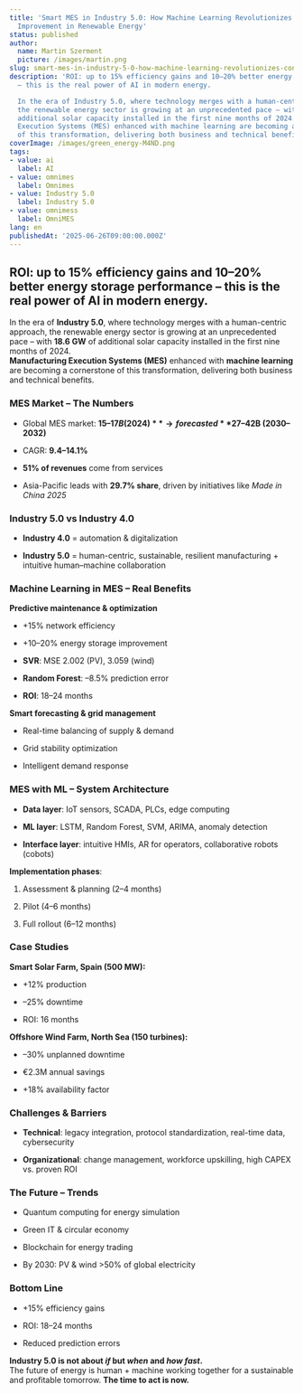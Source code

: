 ```yaml
---
title: 'Smart MES in Industry 5.0: How Machine Learning Revolutionizes Continuous
  Improvement in Renewable Energy'
status: published
author:
  name: Martin Szerment
  picture: /images/martin.png
slug: smart-mes-in-industry-5-0-how-machine-learning-revolutionizes-continuous-improvement-in-renewable-energy
description: 'ROI: up to 15% efficiency gains and 10–20% better energy storage performance
  – this is the real power of AI in modern energy.

  In the era of Industry 5.0, where technology merges with a human-centric approach,
  the renewable energy sector is growing at an unprecedented pace – with 18.6 GW of
  additional solar capacity installed in the first nine months of 2024. Manufacturing
  Execution Systems (MES) enhanced with machine learning are becoming a cornerstone
  of this transformation, delivering both business and technical benefits.'
coverImage: /images/green_energy-M4ND.png
tags:
- value: ai
  label: AI
- value: omnimes
  label: Omnimes
- value: Industry 5.0
  label: Industry 5.0
- value: omnimess
  label: OmniMES
lang: en
publishedAt: '2025-06-26T09:00:00.000Z'
---
```

## **ROI: up to 15% efficiency gains and 10–20% better energy storage performance – this is the real power of AI in modern energy.**

In the era of **Industry 5.0**, where technology merges with a human-centric approach, the renewable energy sector is growing at an unprecedented pace – with **18.6 GW** of additional solar capacity installed in the first nine months of 2024.\
**Manufacturing Execution Systems (MES)** enhanced with **machine learning** are becoming a cornerstone of this transformation, delivering both business and technical benefits.

### MES Market – The Numbers

- Global MES market: **$15–17B (2024)** → forecasted **$27–42B (2030–2032)**

- CAGR: **9.4–14.1%**

- **51% of revenues** come from services

- Asia-Pacific leads with **29.7% share**, driven by initiatives like *Made in China 2025*

### Industry 5.0 vs Industry 4.0

- **Industry 4.0** = automation & digitalization

- **Industry 5.0** = human-centric, sustainable, resilient manufacturing + intuitive human–machine collaboration

### Machine Learning in MES – Real Benefits

**Predictive maintenance & optimization**

- +15% network efficiency

- +10–20% energy storage improvement

- **SVR**: MSE 2.002 (PV), 3.059 (wind)

- **Random Forest**: –8.5% prediction error

- **ROI**: 18–24 months

**Smart forecasting & grid management**

- Real-time balancing of supply & demand

- Grid stability optimization

- Intelligent demand response

### MES with ML – System Architecture

- **Data layer**: IoT sensors, SCADA, PLCs, edge computing

- **ML layer**: LSTM, Random Forest, SVM, ARIMA, anomaly detection

- **Interface layer**: intuitive HMIs, AR for operators, collaborative robots (cobots)

**Implementation phases**:

1. Assessment & planning (2–4 months)

2. Pilot (4–6 months)

3. Full rollout (6–12 months)

### Case Studies

**Smart Solar Farm, Spain (500 MW):**

- +12% production

- –25% downtime

- ROI: 16 months

**Offshore Wind Farm, North Sea (150 turbines):**

- –30% unplanned downtime

- €2.3M annual savings

- +18% availability factor

### Challenges & Barriers

- **Technical**: legacy integration, protocol standardization, real-time data, cybersecurity

- **Organizational**: change management, workforce upskilling, high CAPEX vs. proven ROI

### The Future – Trends

- Quantum computing for energy simulation

- Green IT & circular economy

- Blockchain for energy trading

- By 2030: PV & wind &gt;50% of global electricity

### Bottom Line

- +15% efficiency gains

- ROI: 18–24 months

- Reduced prediction errors

**Industry 5.0 is not about *if* but *when* and *how fast*.**\
The future of energy is human + machine working together for a sustainable and profitable tomorrow. **The time to act is now.**